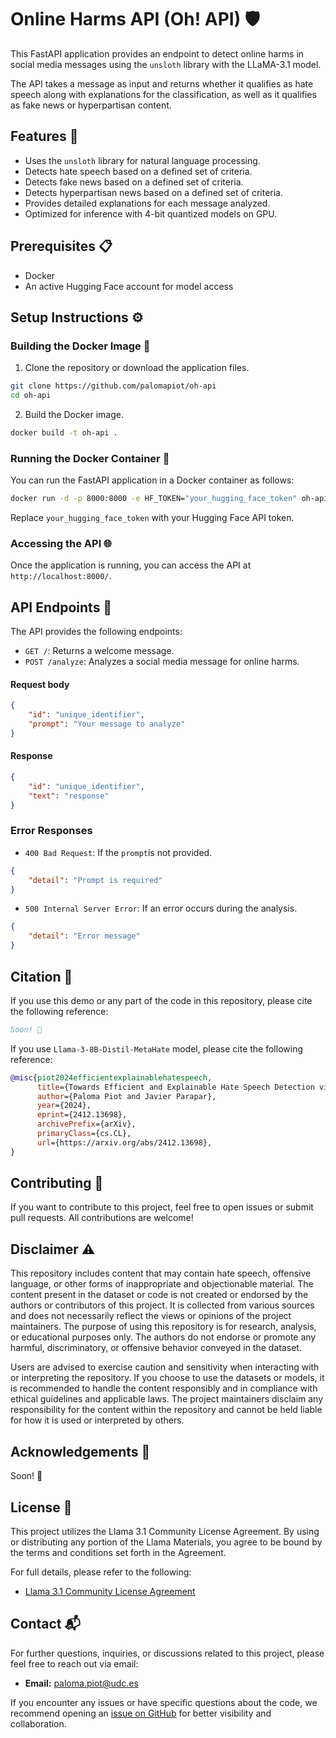 # Online Harms API (Oh! API) 🛡️

This FastAPI application provides an endpoint to detect online harms in social media messages using the `unsloth`
library with the LLaMA-3.1 model.

The API takes a message as input and returns whether it qualifies as hate speech along with explanations for the
classification, as well as it qualifies as fake news or hyperpartisan content.

## Features 🌟

- Uses the `unsloth` library for natural language processing.
- Detects hate speech based on a defined set of criteria.
- Detects fake news based on a defined set of criteria.
- Detects hyperpartisan news based on a defined set of criteria.
- Provides detailed explanations for each message analyzed.
- Optimized for inference with 4-bit quantized models on GPU.

## Prerequisites 📋

- Docker
- An active Hugging Face account for model access

## Setup Instructions ⚙️

### Building the Docker Image 🐳

1. Clone the repository or download the application files.

```bash
git clone https://github.com/palomapiot/oh-api
cd oh-api
```

2. Build the Docker image.

```bash
docker build -t oh-api .
```

### Running the Docker Container 🚀

You can run the FastAPI application in a Docker container as follows:

```bash
docker run -d -p 8000:8000 -e HF_TOKEN="your_hugging_face_token" oh-api
```

Replace `your_hugging_face_token` with your Hugging Face API token.

### Accessing the API 🌐

Once the application is running, you can access the API at `http://localhost:8000/`.

## API Endpoints 📡

The API provides the following endpoints:

- `GET /`: Returns a welcome message.
- `POST /analyze`: Analyzes a social media message for online harms.

#### Request body 

```json
{
    "id": "unique_identifier",
    "prompt": "Your message to analyze"
}

```

#### Response

```json
{
    "id": "unique_identifier",
    "text": "response"
}
```

### Error Responses

- `400 Bad Request`: If the `prompt`is not provided.

```json
{
    "detail": "Prompt is required"
}
```

- `500 Internal Server Error`: If an error occurs during the analysis.

```json
{
    "detail": "Error message"
}
```

## Citation 📑

If you use this demo or any part of the code in this repository, please cite the following reference:

```bibtex
Soon! 🚀
```

If you use `Llama-3-8B-Distil-MetaHate` model, please cite the following reference:

```bibtex
@misc{piot2024efficientexplainablehatespeech,
      title={Towards Efficient and Explainable Hate Speech Detection via Model Distillation}, 
      author={Paloma Piot and Javier Parapar},
      year={2024},
      eprint={2412.13698},
      archivePrefix={arXiv},
      primaryClass={cs.CL},
      url={https://arxiv.org/abs/2412.13698}, 
}
```

## Contributing 🤝

If you want to contribute to this project, feel free to open issues or submit pull requests. All contributions are
welcome!

## Disclaimer ⚠️

This repository includes content that may contain hate speech, offensive language, or other forms of inappropriate and objectionable material. The content present in the dataset or code is not created or endorsed by the authors or contributors of this project. It is collected from various sources and does not necessarily reflect the views or opinions of the project maintainers.  The purpose of using this repository is for research, analysis, or educational purposes only. The authors do not endorse or promote any harmful, discriminatory, or offensive behavior conveyed in the dataset.

Users are advised to exercise caution and sensitivity when interacting with or interpreting the repository. If you choose to use the datasets or models, it is recommended to handle the content responsibly and in compliance with ethical guidelines and applicable laws.  The project maintainers disclaim any responsibility for the content within the repository and cannot be held liable for how it is used or interpreted by others.

## Acknowledgements 🙏

Soon! 🚀

## License 📜

This project utilizes the Llama 3.1 Community License Agreement. By using or distributing any portion of the Llama
Materials, you agree to be bound by the terms and conditions set forth in the Agreement.

For full details, please refer to the following:

- [Llama 3.1 Community License Agreement](https://huggingface.co/meta-llama/Llama-3.1-70B-Instruct/blob/main/LICENSE)

## Contact 📬

For further questions, inquiries, or discussions related to this project, please feel free to reach out via email:

- **Email:** [paloma.piot@udc.es](mailto:paloma.piot@udc.es)

If you encounter any issues or have specific questions about the code, we recommend opening an [issue on GitHub](https://github.com/palomapiot/oh-api/issues) for better visibility and collaboration.